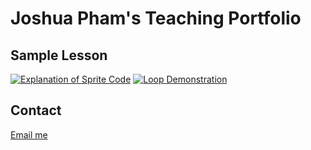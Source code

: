 
# Joshua Pham's Teaching Portfolio



## Sample Lesson
[![Explanation of Sprite Code](https://img.youtube.com/vi/6uR95epFy7M/0.jpg)](https://youtu.be/6uR95epFy7M)
[![Loop Demonstration](https://img.youtube.com/vi/WyOeh_u_XX0/0.jpg)]([https://youtu.be/WyOeh_u_XX0](https://youtu.be/WyOeh_u_XX0))


## Contact
[Email me](jtp011@ucsd.edu)
